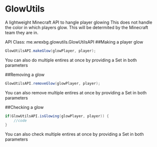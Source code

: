 # GlowUtils
A lightweight Minecraft API to hangle player glowing
This does not handle the color in which players glow. This will be determited by the Minecraft team they are in.

API Class: me.wrexbg.glowutils.GlowUtilsAPI
##Making a player glow
```java code
GlowUtilsAPI.makeGlow(glowPlayer, player);
```
You can also do multiple entires at once by providing a Set<Player> in both parameters

##Removing a glow
```java code
GlowUtilsAPI.removeGlow(glowPlayer, player);
```
You can also remove multiple entires at once by providing a Set<Player> in both parameters

##Checking a glow
```java code
if(GlowUtilsAPI.isGlowing(glowPlayer, player)) {
    //code
}
```
You can also check multiple entires at once by providing a Set<Player> in both parameters
